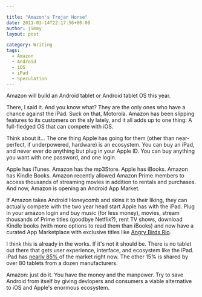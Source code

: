 ```yaml
---

title: "Amazon's Trojan Horse"
date: 2011-03-14T22:17:56+00:00
author: jimmy
layout: post

category: Writing
tags:
  - Amazon
  - Android
  - iOS
  - iPad
  - Speculation
---
```


  
Amazon will build an Android tablet or Android tablet OS this year.  
  
There, I said it.  And you know what?  They are the only ones who have a chance against the iPad.  Suck on that, Motorola.  <!-- more -->Amazon has been slipping features to its customers on the sly lately, and it all adds up to one thing:  A full-fledged OS that can compete with iOS.
  
Think about it...  The one thing Apple has going for them (other than near-perfect, if underpowered, hardware) is an ecosystem.  You can buy an iPad, and never ever do anything but plug in your Apple ID.  You can buy anything you want with one password, and one login.
  
Apple has iTunes.  Amazon has the mp3Store.  Apple has iBooks.  Amazon has Kindle Books.  Amazon recently allowed Amazon Prime members to access thousands of streaming movies in addition to rentals and purchases.  And now, Amazon is opening an Android App Market.
  
If Amazon takes Android Honeycomb and skins it to their liking, they can actually compete with the two year head start Apple has with the iPad.  Plug in your amazon login and buy music (for less money), movies, stream thousands of Prime titles (goodbye Netflix?), rent TV shows, download Kindle books (with more options to read them than iBooks) and now have a curated App Marketplace with exclusive titles like <a class="offsite-link-inline" href="http://www.businessinsider.com/amazons-android-app-store-angry-birds-exclusive-2011-3" target="_blank">Angry Birds Rio</a>.
  
I think this is already in the works.  If it's not it should be.  There is no tablet out there that gets user experience, interface, and ecosystem like the iPad. iPad has <a class="offsite-link-inline" href="http://gigaom.com/apple/ipad-market-share-stabilizes-as-post-pc-apple-products-surge/" target="_blank">nearly 85% </a>of the market right now.  The other 15% is shared by over 80 tablets from a dozen manufacturers.  
  
Amazon:  just do it.  You have the money and the manpower.  Try to save Android from itself by giving devlopers and consumers a viable alternative to iOS and Apple's enormous ecosystem.   
  
